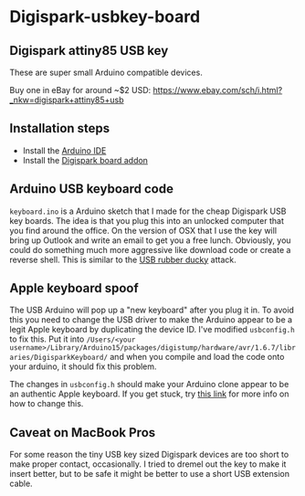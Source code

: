 # Digispark-usbkey-board

## Digispark attiny85 USB key

These are super small Arduino compatible devices. 

Buy one in eBay for around ~$2 USD: https://www.ebay.com/sch/i.html?_nkw=digispark+attiny85+usb

<place image here>

## Installation steps
+ Install the [Arduino IDE](https://www.arduino.cc/en/Main/Software)
+ Install the [Digispark board addon](https://digistump.com/wiki/digispark/tutorials/connecting)

## Arduino USB keyboard code
`keyboard.ino` is a Arduino sketch that I made for the cheap Digispark USB key boards. The idea is that you plug this into an unlocked computer that you find around the office. On the version of OSX that I use the key will bring up Outlook and write an email to get you a free lunch. Obviously, you could do something much more aggressive like download code or create a reverse shell. This is similar to the [USB rubber ducky](https://www.hak5.org/gear/usb-rubber-ducky) attack.

## Apple keyboard spoof
The USB Arduino will pop up a "new keyboard" after you plug it in. To avoid this you need to change the USB driver to make the Arduino appear to be a legit Apple keyboard by duplicating the device ID. I've modified `usbconfig.h` to fix this. Put it into `/Users/<your username>/Library/Arduino15/packages/digistump/hardware/avr/1.6.7/libraries/DigisparkKeyboard/` and when you compile and load the code onto your arduino, it should fix this problem.

The changes in `usbconfig.h` should make your Arduino clone appear to be an authentic Apple keyboard. If you get stuck, try [this link](https://digistump.com/board/index.php?topic=2612.0) for more info on how to change this.

## Caveat on MacBook Pros
For some reason the tiny USB key sized Digispark devices are too short to make proper contact, occasionally. I tried to dremel out the key to make it insert better, but to be safe it might be better to use a short USB extension cable.
